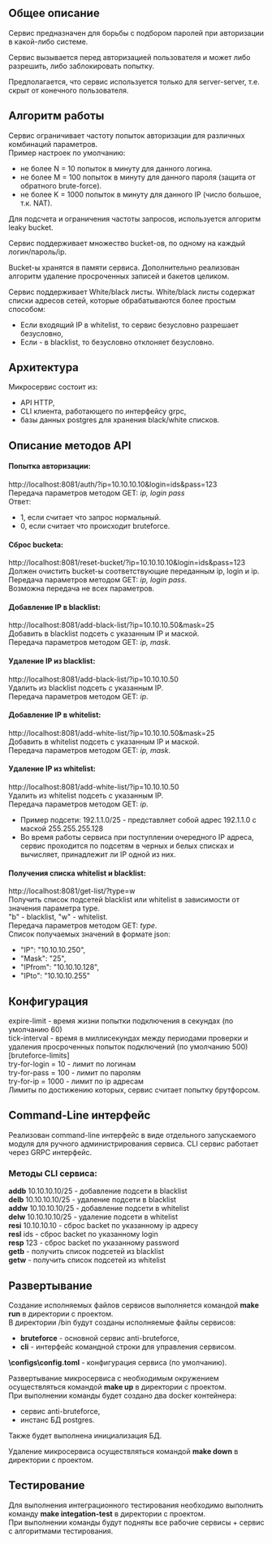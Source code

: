## Общее описание
Сервис предназначен для борьбы с подбором паролей при авторизации в какой-либо системе.

Сервис вызывается перед авторизацией пользователя и может либо разрешить, либо заблокировать попытку.

Предполагается, что сервис используется только для server-server, т.е. скрыт от конечного пользователя.

## Алгоритм работы
Сервис ограничивает частоту попыток авторизации для различных комбинаций параметров.</br>
Пример настроек по умолчанию:
* не более N = 10 попыток в минуту для данного логина.
* не более M = 100 попыток в минуту для данного пароля (защита от обратного brute-force).
* не более K = 1000 попыток в минуту для данного IP (число большое, т.к. NAT).

Для подсчета и ограничения частоты запросов, используется алгоритм leaky bucket.

Сервис поддерживает множество bucket-ов, по одному на каждый логин/пароль/ip.

Bucket-ы хранятся в памяти сервиса. Дополнительно реализован алгоритм удаление просроченных записей и бакетов целиком.

Сервис поддерживает White/black листы.
White/black листы содержат списки адресов сетей, которые обрабатываются более простым способом:
* Если входящий IP в whitelist, то сервис безусловно разрешает безусловно,
* Если - в blacklist, то безусловно отклоняет безусловно.

## Архитектура
Микросервис состоит из:
* API HTTP, 
* CLI клиента, работающего по интерфейсу grpc, 
* базы данных postgres для хранения black/white списков.

## Описание методов API
#### Попытка авторизации: 
http://localhost:8081/auth/?ip=10.10.10.10&login=ids&pass=123</br>
Передача параметров методом GET: <em>ip, login pass</em></br>
Ответ:
* 1, если считает что запрос нормальный.
* 0, если считает что происходит bruteforce.

#### Сброс bucketa: 
http://localhost:8081/reset-bucket/?ip=10.10.10.10&login=ids&pass=123</br>
Должен очистить bucket-ы соответствующие переданным ip, login и ip.</br>
Передача параметров методом GET: <em>ip, login pass</em>.</br>
Возможна передача не всех параметров.

#### Добавление IP в blacklist: 
http://localhost:8081/add-black-list/?ip=10.10.10.50&mask=25</br>
Добавить в blacklist подсеть с указанным IP и маской.</br>
Передача параметров методом GET: <em>ip, mask</em>.

#### Удаление IP из blacklist: 
http://localhost:8081/add-black-list/?ip=10.10.10.50</br>
Удалить из blacklist подсеть с указанным IP.</br>
Передача параметров методом GET: <em>ip</em>.

#### Добавление IP в whitelist: 
http://localhost:8081/add-white-list/?ip=10.10.10.50&mask=25</br>
Добавить в whitelist подсеть с указанным IP и маской.</br>
Передача параметров методом GET: <em>ip, mask</em>.

#### Удаление IP из whitelist: 
http://localhost:8081/add-white-list/?ip=10.10.10.50</br>
Удалить из whitelist подсеть с указанным IP.</br>
Передача параметров методом GET: <em>ip</em>.

- Пример подсети: 192.1.1.0/25 - представляет собой адрес 192.1.1.0 с маской 255.255.255.128
- Во время работы сервиса при поступлении очередного IP адреса, сервис проходится по подсетям в черных и белых списках и вычисляет, принадлежит ли IP одной из них.

#### Получения списка whitelist и blacklist: 
http://localhost:8081/get-list/?type=w</br>
Получить список подсетей blacklist или whitelist в зависимости от значения параметра type.</br>
"b" - blacklist, "w" - whitelist.</br>
Передача параметров методом GET: <em>type</em>.</br>
Список получаемых значений в формате json:
* "IP": "10.10.10.250",
* "Mask": "25",
* "IPfrom": "10.10.10.128",
* "IPto": "10.10.10.255"

## Конфигурация
expire-limit - время жизни попытки подключения в секундах (по умолчанию 60)  
tick-interval - время в миллисекундах между периодами проверки и удаления просроченных попыток подключений (по умолчанию 500)  
[bruteforce-limits]</br>
try-for-login = 10 - лимит по логинам</br>
try-for-pass = 100 - лимит по паролям</br>
try-for-ip = 1000 - лимит по ip адресам</br>
Лимиты по достижению которых, сервис считает попытку брутфорсом.

## Command-Line интерфейс
Реализован command-line интерфейс в виде отдельного запускаемого модуля для ручного администрирования сервиса.
CLI сервис работает через GRPC интерфейс.
### Методы CLI сервиса:
<b>addb</b> 10.10.10.10/25 - добавление подсети в blacklist</br>
<b>delb</b> 10.10.10.10/25 - удаление подсети в blacklist</br>
<b>addw</b> 10.10.10.10/25 - добавление подсети в whitelist</br>
<b>delw</b> 10.10.10.10/25 - удаление подсети в whitelist</br>
<b>resi</b> 10.10.10.10 - сброс backet по указанному ip адресу</br>
<b>resl</b> ids - сброс backet по указанному login</br>
<b>resp</b> 123 - сброс backet по указанному password</br>
<b>getb</b> - получить список подсетей из blacklist</br>
<b>getw</b> - получить список подсетей из whitelist

## Развертывание
Создание исполняемых файлов сервисов выполняется командой <b>make run</b> в директории с проектом.</br> 
В директории /bin будут созданы исполняемые файлы сервисов:
* <b>bruteforce</b> - основной сервис anti-bruteforce,
* <b>cli</b> - интерфейс командной строки для управления сервисом.

<b>\configs\config.toml</b> - конфигурация сервиса (по умолчанию).
 
Развертывание микросервиса с необходимым окружением осуществляться командой <b>make up</b> в директории с проектом.</br>
При выполнении команды будет создано два docker контейнера: 
* сервис anti-bruteforce,
* инстанс БД postgres.

Также будет выполнена инициализация БД.</br>

Удаление микросервиса осуществляться командой <b>make down</b> в директории с проектом.

## Тестирование
Для выполнения интеграционного тестирования необходимо выполнить команду <b>make integation-test</b> в директории с проектом.</br>
При выполнении команды будут подняты все рабочие сервисы + сервис с алгоритмами тестирования.

